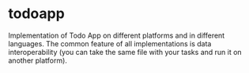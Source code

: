# todoapp

Implementation of Todo App on different platforms and in different languages.
The common feature of all implementations is data interoperability (you can take
the same file with your tasks and run it on another platform).
